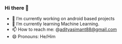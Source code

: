 ### Hi there 👋





- 🔭 I’m currently working on android based projects
- 🌱 I’m currently learning Machine Learning.
- 📫 How to reach me: @adityasimant88@gmail.com
- 😄 Pronouns: He/Him


